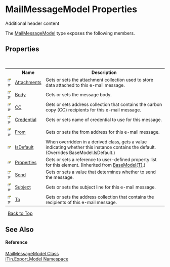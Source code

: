 # MailMessageModel Properties
Additional header content 

The <a href="T_iTin_Export_Model_MailMessageModel">MailMessageModel</a> type exposes the following members.


## Properties
&nbsp;<table><tr><th></th><th>Name</th><th>Description</th></tr><tr><td>![Public property](media/pubproperty.gif "Public property")![Code example](media/CodeExample.png "Code example")</td><td><a href="P_iTin_Export_Model_MailMessageModel_Attachments">Attachments</a></td><td>
Gets or sets the attachment collection used to store data attached to this e-mail message.</td></tr><tr><td>![Public property](media/pubproperty.gif "Public property")![Code example](media/CodeExample.png "Code example")</td><td><a href="P_iTin_Export_Model_MailMessageModel_Body">Body</a></td><td>
Gets or sets the message body.</td></tr><tr><td>![Public property](media/pubproperty.gif "Public property")![Code example](media/CodeExample.png "Code example")</td><td><a href="P_iTin_Export_Model_MailMessageModel_CC">CC</a></td><td>
Gets or sets address collection that contains the carbon copy (CC) recipients for this e-mail message.</td></tr><tr><td>![Public property](media/pubproperty.gif "Public property")![Code example](media/CodeExample.png "Code example")</td><td><a href="P_iTin_Export_Model_MailMessageModel_Credential">Credential</a></td><td>
Gets or sets name of credential to use for this message.</td></tr><tr><td>![Public property](media/pubproperty.gif "Public property")![Code example](media/CodeExample.png "Code example")</td><td><a href="P_iTin_Export_Model_MailMessageModel_From">From</a></td><td>
Gets or sets the from address for this e-mail message.</td></tr><tr><td>![Public property](media/pubproperty.gif "Public property")</td><td><a href="P_iTin_Export_Model_MailMessageModel_IsDefault">IsDefault</a></td><td>
When overridden in a derived class, gets a value indicating whether this instance contains the default.
 (Overrides BaseModel.IsDefault.)</td></tr><tr><td>![Public property](media/pubproperty.gif "Public property")</td><td><a href="P_iTin_Export_Model_BaseModel_1_Properties">Properties</a></td><td>
Gets or sets a reference to user-defined property list for this element.
 (Inherited from <a href="T_iTin_Export_Model_BaseModel_1">BaseModel(T)</a>.)</td></tr><tr><td>![Public property](media/pubproperty.gif "Public property")![Code example](media/CodeExample.png "Code example")</td><td><a href="P_iTin_Export_Model_MailMessageModel_Send">Send</a></td><td>
Gets or sets a value that determines whether to send the message.</td></tr><tr><td>![Public property](media/pubproperty.gif "Public property")![Code example](media/CodeExample.png "Code example")</td><td><a href="P_iTin_Export_Model_MailMessageModel_Subject">Subject</a></td><td>
Gets or sets the subject line for this e-mail message.</td></tr><tr><td>![Public property](media/pubproperty.gif "Public property")![Code example](media/CodeExample.png "Code example")</td><td><a href="P_iTin_Export_Model_MailMessageModel_To">To</a></td><td>
Gets or sets the address collection that contains the recipients of this e-mail message.</td></tr></table>&nbsp;
<a href="#mailmessagemodel-properties">Back to Top</a>

## See Also


#### Reference
<a href="T_iTin_Export_Model_MailMessageModel">MailMessageModel Class</a><br /><a href="N_iTin_Export_Model">iTin.Export.Model Namespace</a><br />